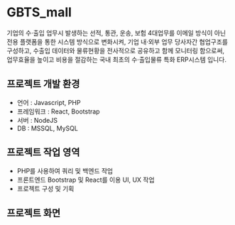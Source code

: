 # GBTS_mall
기업의 수·출입 업무시 발생하는 선적, 통관, 운송, 보험 4대업무를
이메일 방식이 아닌 전용 플랫폼을 통한 시스템 방식으로 변화시켜, 기업 내·외부 업무 당사자간 협업구조를 구성하고,
수출입 데이터와 물류현황을 전사적으로 공유하고 함께 모니터링 함으로써,
업무효율을 높이고 비용을 절감하는 국내 최초의 수·출입물류 특화 ERP시스템 입니다.

## 프로젝트 개발 환경
- 언어 : Javascript, PHP
- 프레임워크 : React, Bootstrap
- 서버 : NodeJS
- DB : MSSQL, MySQL

## 프로젝트 작업 영역
- PHP를 사용하여 쿼리 및 백엔드 작업
- 프론트엔드 Bootstrap 및 React를 이용 UI, UX 작업
- 프로젝트 구성 및 기획

## 프로젝트 화면
